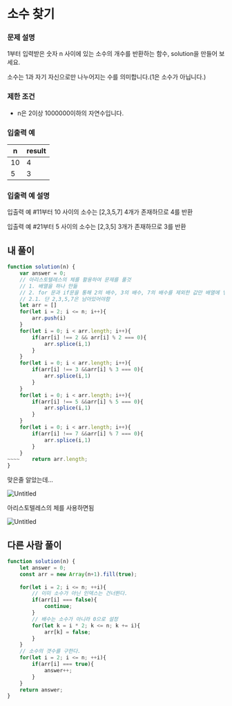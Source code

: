 # 소수 찾기

### **문제 설명**

1부터 입력받은 숫자 n 사이에 있는 소수의 개수를 반환하는 함수, solution을 만들어 보세요.

소수는 1과 자기 자신으로만 나누어지는 수를 의미합니다.(1은 소수가 아닙니다.)

### 제한 조건

- n은 2이상 1000000이하의 자연수입니다.

### 입출력 예

| n | result |
| --- | --- |
| 10 | 4 |
| 5 | 3 |

### 입출력 예 설명

입출력 예 #11부터 10 사이의 소수는 [2,3,5,7] 4개가 존재하므로 4를 반환

입출력 예 #21부터 5 사이의 소수는 [2,3,5] 3개가 존재하므로 3를 반환

## 내 풀이

```jsx
function solution(n) {
    var answer = 0;
    // 아리스토텔레스의 체를 활용하여 문제를 풀것
    // 1. 배열을 하나 만듦
    // 2. for 문과 if문을 통해 2의 배수, 3의 배수, 7의 배수를 제외한 값만 배열에 넣음
    // 2.1. 단 2,3,5,7은 남아있어야함
    let arr = []
    for(let i = 2; i <= n; i++){
        arr.push(i)
    }
    for(let i = 0; i < arr.length; i++){
        if(arr[i] !== 2 && arr[i] % 2 === 0){
            arr.splice(i,1)
        }
    }
    for(let i = 0; i < arr.length; i++){
        if(arr[i] !== 3 &&arr[i] % 3 === 0){
            arr.splice(i,1)
        }
    }
    for(let i = 0; i < arr.length; i++){
        if(arr[i] !== 5 &&arr[i] % 5 === 0){
            arr.splice(i,1)
        }
    }
    for(let i = 0; i < arr.length; i++){
        if(arr[i] !== 7 &&arr[i] % 7 === 0){
            arr.splice(i,1)
        }
    }
~~~~    return arr.length;
}
```

맞은줄 알았는데…

![Untitled](https://s3-us-west-2.amazonaws.com/secure.notion-static.com/0b29b974-e7ac-4c90-9bba-28212dd0fdd1/Untitled.png)

아리스토텔레스의 체를 사용하면됨

![Untitled](https://s3-us-west-2.amazonaws.com/secure.notion-static.com/ed58530d-c328-4c82-8c8c-42c2cd836c8e/Untitled.png)

## 다른 사람 풀이

```jsx
function solution(n) {
    let answer = 0;
    const arr = new Array(n+1).fill(true);
      
    for(let i = 2; i <= n; ++i){
        // 이미 소수가 아닌 인덱스는 건너뛴다.
        if(arr[i] === false){
            continue; 
        }
        // 배수는 소수가 아니라 0으로 설정
        for(let k = i * 2; k <= n; k += i){
            arr[k] = false;
        }
    }
    // 소수의 갯수를 구한다.
    for(let i = 2; i <= n; ++i){
        if(arr[i] === true){
            answer++;
        }
    }
    return answer;
}
```